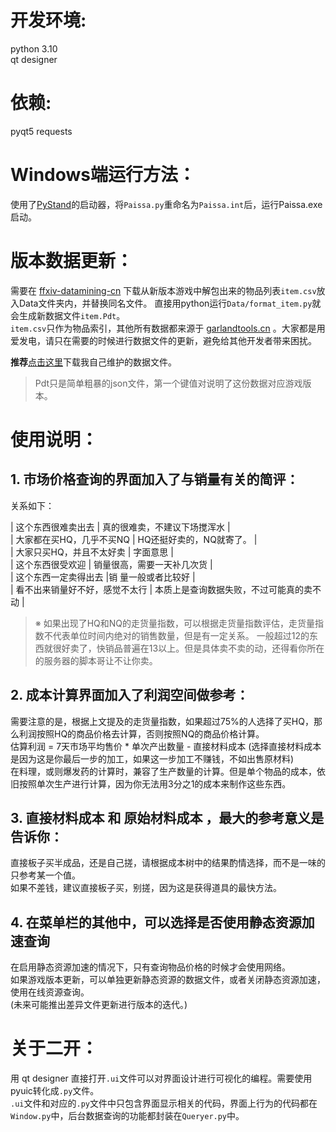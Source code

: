 # **开发环境**:  
python 3.10  
qt designer  

# **依赖**:  
pyqt5
requests 


# **Windows端运行方法**：  
使用了[PyStand](https://github.com/skywind3000/PyStand )的启动器，将```Paissa.py```重命名为```Paissa.int```后，运行Paissa.exe启动。

# **版本数据更新**：
需要在 [ffxiv-datamining-cn](https://github.com/thewakingsands/ffxiv-datamining-cn) 下载从新版本游戏中解包出来的物品列表```item.csv```放入Data文件夹内，并替换同名文件。
直接用python运行```Data/format_item.py```就会生成新数据文件```item.Pdt```。  
```item.csv```只作为物品索引，其他所有数据都来源于 [garlandtools.cn](https://garlandtools.cn/) 。大家都是用爱发电，请只在需要的时候进行数据文件的更新，避免给其他开发者带来困扰。  

**推荐**[点击这里](http://43.142.142.18/item.Pdt)下载我自己维护的数据文件。
> Pdt只是简单粗暴的json文件，第一个键值对说明了这份数据对应游戏版本。



# **使用说明**：

## 1. 市场价格查询的界面加入了与销量有关的简评：

关系如下：

| 这个东西很难卖出去 | 真的很难卖，不建议下场搅浑水 |  
| 大家都在买HQ，几乎不买NQ | HQ还挺好卖的，NQ就寄了。 |  
| 大家只买HQ，并且不太好卖 | 字面意思 |  
| 这个东西很受欢迎 | 销量很高，需要一天补几次货 |  
| 这个东西一定卖得出去 |销 量一般或者比较好 |  
| 看不出来销量好不好，感觉不太行 | 本质上是查询数据失败，不过可能真的卖不动 |  

>※ 如果出现了HQ和NQ的走货量指数，可以根据走货量指数评估，走货量指数不代表单位时间内绝对的销售数量，但是有一定关系。
  一般超过12的东西就很好卖了，快销品普遍在13以上。但是具体卖不卖的动，还得看你所在的服务器的脚本哥让不让你卖。

## 2. 成本计算界面加入了利润空间做参考：  
   需要注意的是，根据上文提及的走货量指数，如果超过75%的人选择了买HQ，那么利润按照HQ的商品价格去计算，否则按照NQ的商品价格计算。  
   估算利润 = 7天市场平均售价 * 单次产出数量 - 直接材料成本 (选择直接材料成本是因为这是你最后一步的加工，如果这一步加工不赚钱，不如出售原材料)  
   在料理，或则爆发药的计算时，兼容了生产数量的计算。但是单个物品的成本，依旧按照单次生产进行计算，因为你无法用3分之1的成本来制作这些东西。  
## 3. 直接材料成本 和 原始材料成本 ，最大的参考意义是告诉你：  
  直接板子买半成品，还是自己搓，请根据成本树中的结果酌情选择，而不是一味的只参考某一个值。  
   如果不差钱，建议直接板子买，别搓，因为这是获得道具的最快方法。
## 4. 在菜单栏的其他中，可以选择是否使用静态资源加速查询  
   在启用静态资源加速的情况下，只有查询物品价格的时候才会使用网络。  
   如果游戏版本更新，可以单独更新静态资源的数据文件，或者关闭静态资源加速，使用在线资源查询。  
   (未来可能推出差异文件更新进行版本的迭代。)

# **关于二开**：  
用 qt designer 直接打开```.ui```文件可以对界面设计进行可视化的编程。需要使用pyuic转化成```.py```文件。  
```.ui```文件和对应的```.py```文件中只包含界面显示相关的代码，界面上行为的代码都在```Window.py```中，后台数据查询的功能都封装在```Queryer.py```中。

